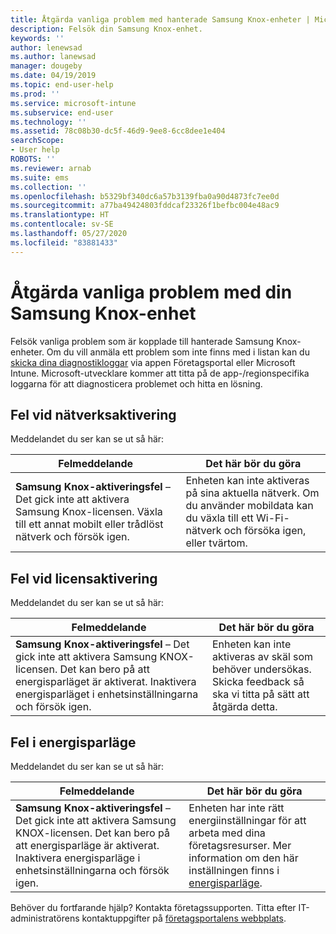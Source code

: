 ```yaml
---
title: Åtgärda vanliga problem med hanterade Samsung Knox-enheter | Microsoft Docs
description: Felsök din Samsung Knox-enhet.
keywords: ''
author: lenewsad
ms.author: lanewsad
manager: dougeby
ms.date: 04/19/2019
ms.topic: end-user-help
ms.prod: ''
ms.service: microsoft-intune
ms.subservice: end-user
ms.technology: ''
ms.assetid: 78c08b30-dc5f-46d9-9ee8-6cc8dee1e404
searchScope:
- User help
ROBOTS: ''
ms.reviewer: arnab
ms.suite: ems
ms.collection: ''
ms.openlocfilehash: b5329bf340dc6a57b3139fba0a90d4873fc7ee0d
ms.sourcegitcommit: a77ba49424803fddcaf23326f1befbc004e48ac9
ms.translationtype: HT
ms.contentlocale: sv-SE
ms.lasthandoff: 05/27/2020
ms.locfileid: "83881433"
---
```

# <a name="fix-common-issues-with-your-samsung-knox-device"></a>Åtgärda vanliga problem med din Samsung Knox-enhet

Felsök vanliga problem som är kopplade till hanterade Samsung Knox-enheter. Om du vill anmäla ett problem som inte finns med i listan kan du [skicka dina diagnostikloggar](send-logs-to-microsoft-android.md) via appen Företagsportal eller Microsoft Intune. Microsoft-utvecklare kommer att titta på de app-/regionspecifika loggarna för att diagnosticera problemet och hitta en lösning.    

## <a name="network-activation-error"></a>Fel vid nätverksaktivering  

Meddelandet du ser kan se ut så här:

|Felmeddelande|Det här bör du göra|
|---|---|
|**Samsung Knox-aktiveringsfel** – Det gick inte att aktivera Samsung Knox-licensen. Växla till ett annat mobilt eller trådlöst nätverk och försök igen.|Enheten kan inte aktiveras på sina aktuella nätverk. Om du använder mobildata kan du växla till ett Wi-Fi-nätverk och försöka igen, eller tvärtom.|

## <a name="license-activation-error"></a>Fel vid licensaktivering

Meddelandet du ser kan se ut så här:

|Felmeddelande|Det här bör du göra|
|---|---|
|**Samsung Knox-aktiveringsfel** – Det gick inte att aktivera Samsung KNOX-licensen. Det kan bero på att energisparläget är aktiverat. Inaktivera energisparläget i enhetsinställningarna och försök igen.|Enheten kan inte aktiveras av skäl som behöver undersökas. Skicka feedback så ska vi titta på sätt att åtgärda detta.|

## <a name="power-saving-mode-error"></a>Fel i energisparläge

Meddelandet du ser kan se ut så här:

|Felmeddelande|Det här bör du göra|
|---|---|
|**Samsung Knox-aktiveringsfel** – Det gick inte att aktivera Samsung KNOX-licensen. Det kan bero på att energisparläge är aktiverat. Inaktivera energisparläge i enhetsinställningarna och försök igen. |Enheten har inte rätt energiinställningar för att arbeta med dina företagsresurser. Mer information om den här inställningen finns i [energisparläge](https://go.microsoft.com/fwlink/?linkid=2077422&clcid=0x409).|  

Behöver du fortfarande hjälp? Kontakta företagssupporten. Titta efter IT-administratörens kontaktuppgifter på [företagsportalens webbplats](https://go.microsoft.com/fwlink/?linkid=2010980).
